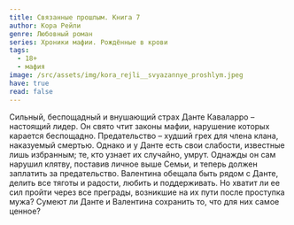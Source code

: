 ```yaml
---
title: Связанные прошлым. Книга 7
author: Кора Рейли
genre: Любовный роман
series: Хроники мафии. Рождённые в крови
tags:
  - 18+
  - мафия
image: /src/assets/img/kora_rejli__svyazannye_proshlym.jpeg
have: true
read: false
---
```

Сильный, беспощадный и внушающий страх Данте Каваларро – настоящий лидер. Он свято чтит законы мафии, нарушение которых карается беспощадно. Предательство – худший грех для члена клана, наказуемый смертью. Однако и у Данте есть свои слабости, известные лишь избранным; те, кто узнает их случайно, умрут. Однажды он сам нарушил клятву, поставив личное выше Семьи, и теперь должен заплатить за предательство. Валентина обещала быть рядом с Данте, делить все тяготы и радости, любить и поддерживать. Но хватит ли ее сил пройти через все преграды, возникшие на их пути после проступка мужа? Сумеют ли Данте и Валентина сохранить то, что для них самое ценное?

